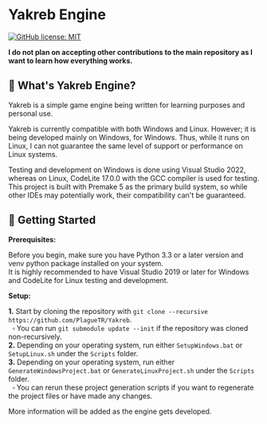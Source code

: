 # Yakreb Engine

[![GitHub license: MIT](https://img.shields.io/badge/license-MIT%20License-green)](https://raw.githubusercontent.com/PlagueTR/Yakreb/main/LICENSE)

**I do not plan on accepting other contributions to the main repository as I want to learn how everything works.**

## 📖 What's Yakreb Engine?

Yakreb is a simple game engine being written for learning purposes and personal use.

Yakreb is currently compatible with both Windows and Linux. However; it is being developed mainly on Windows, for Windows. Thus, while it runs on Linux, I can not guarantee the same level of support or performance on Linux systems.

Testing and development on Windows is done using Visual Studio 2022, whereas on Linux, CodeLite 17.0.0 with the GCC compiler is used for testing.<br>
This project is built with Premake 5 as the primary build system, so while other IDEs may potentially work, their compatibility can't be guaranteed.

## 📖 Getting Started

**Prerequisites:**

Before you begin, make sure you have Python 3.3 or a later version and venv python package installed on your system.<br>
It is highly recommended to have Visual Studio 2019 or later for Windows and CodeLite for Linux testing and development.

**Setup:**

**1.** Start by cloning the repository with `git clone --recursive https://github.com/PlagueTR/Yakreb`.<br>
&nbsp;    ▫ You can run `git submodule update --init` if the repository was cloned non-recursively.<br>
**2.** Depending on your operating system, run either `SetupWindows.bat` or `SetupLinux.sh` under the `Scripts` folder.<br>
**3.** Depending on your operating system, run either `GenerateWindowsProject.bat` or `GenerateLinuxProject.sh` under the `Scripts` folder.<br>
&nbsp;    ▫ You can rerun these project generation scripts if you want to regenerate the project files or have made any changes.

More information will be added as the engine gets developed.
